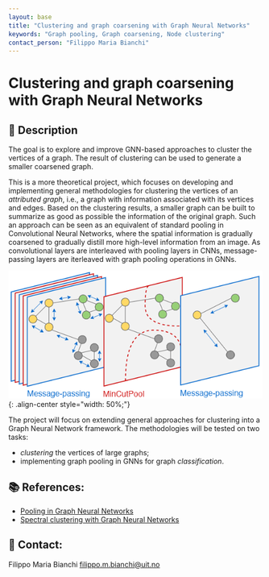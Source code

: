 ```yaml
---
layout: base
title: "Clustering and graph coarsening with Graph Neural Networks"
keywords: "Graph pooling, Graph coarsening, Node clustering"
contact_person: "Filippo Maria Bianchi"
---
```


# Clustering and graph coarsening with Graph Neural Networks

## 📝 Description
The goal is to explore and improve GNN-based approaches to cluster the vertices of a graph. The result of clustering can be used to generate a smaller coarsened graph.

This is a more theoretical project, which focuses on developing and implementing general methodologies for clustering the vertices of an *attributed graph*, i.e., a graph with information associated with its vertices and edges. Based on the clustering results, a smaller graph can be built to summarize as good as possible the information of the original graph. Such an approach can be seen as an equivalent of standard pooling in Convolutional Neural Networks, where the spatial information is gradually coarsened to gradually distill more high-level information from an image.
As convolutional layers are interleaved with pooling layers in CNNs, message-passing layers are iterleaved with graph pooling operations in GNNs.

![Mincut pool](\figs\projects\mincutpool.png "mincutpool"){: .align-center style="width: 50%;"}

The project will focus on extending general approaches for clustering into a Graph Neural Network framework. The methodologies will be tested on two tasks:

- *clustering* the vertices of large graphs; 
- implementing graph pooling in GNNs for graph *classification*.

## 📚 References:
- [Pooling in Graph Neural Networks](https://github.com/danielegrattarola/SRC)
- [Spectral clustering with Graph Neural Networks](https://github.com/FilippoMB/Spectral-Clustering-with-Graph-Neural-Networks-for-Graph-Pooling)

## 📨 Contact:
Filippo Maria Bianchi <filippo.m.bianchi@uit.no>
